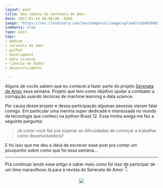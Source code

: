 ```yaml
---
layout: post
title: Uma semana de Serenata de Amor
date: 2017-01-16 00:00:00 -0200
image: "https://res.cloudinary.com/jesstemporal/image/upload/v1640360835/covers/click-2_f4fsdc.png"
comments: true
type: post
tags:
- medium
- serenata de amor
- python
- development
- data science
- ciencia de dados
- desenvolvimento

---
```

Alguns de vocês sabem que eu comecei a fazer parte do projeto [Serenata de Amor](https://serenata.ai) essa semana. Projeto que tem como objetivo ajudar a combater a corrupção usando técnicas de machine learning e data science.

Por causa desse projeto e dessa participação algumas pessoas vieram falar comigo. Em particular uma menina super dedicada e interessada no mundo da tecnologia que conheci na python Brasil 12. Essa minha amiga me fez a seguinte pergunta:

> Je como você fez pra superar as dificuldades de começar a trabalhar como desenvolvedora?

E foi isso que me deu a ideia de escrever esse post pra contar um pouquinho sobre como que foi essa semana…

***

Pra continuar lendo esse artigo e saber mais como foi isso de participar de um time maravilhoso lá para a revista do Serenata de Amor 👇

<center>
  <a href="https://medium.com/serenata/uma-semana-de-serenata-de-amor-f65febeb981d">
  <img src="https://res.cloudinary.com/jesstemporal/image/upload/v1640370979/clique-aqui-para-ler_zie2kp.png" />
  </a>
</center>